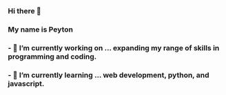 ### Hi there 👋

### My name is Peyton
### - 🔭 I’m currently working on ... expanding my range of skills in programming and coding.
### - 🌱 I’m currently learning ... web development, python, and javascript.

